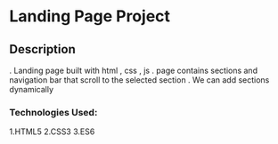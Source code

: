 # Landing Page Project


## Description
. Landing page built with html , css , js
. page contains sections and navigation bar that scroll to the selected section
. We can add sections dynamically


### Technologies Used:
1.HTML5
2.CSS3
3.ES6
